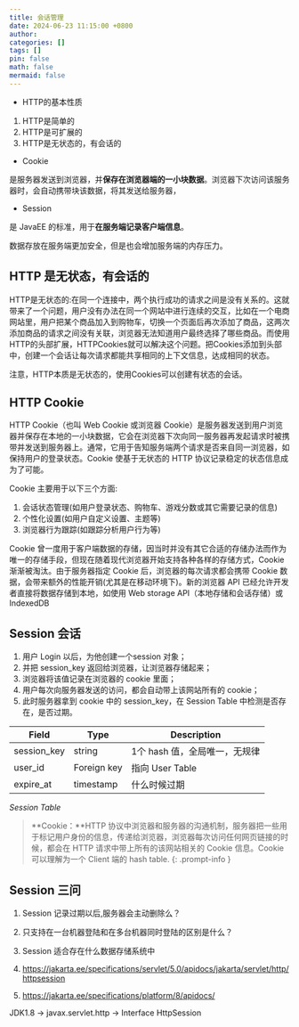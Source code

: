 ```yaml
---
title: 会话管理
date: 2024-06-23 11:15:00 +0800
author: 
categories: []
tags: []
pin: false
math: false
mermaid: false
---
```


* HTTP的基本性质

1. HTTP是简单的
2. HTTP是可扩展的
3. HTTP是无状态的，有会话的



* Cookie

是服务器发送到浏览器，并**保存在浏览器端的一小块数据**。浏览器下次访问该服务器时，会自动携带块该数据，将其发送给服务器，



* Session

是 JavaEE 的标准，用于**在服务端记录客户端信息**。

数据存放在服务端更加安全，但是也会增加服务端的内存压力。



## HTTP 是无状态，有会话的
HTTP是无状态的:在同一个连接中，两个执行成功的请求之间是没有关系的。这就带来了一个问题，用户没有办法在同一个网站中进行连续的交互，比如在一个电商网站里，用户把某个商品加入到购物车，切换一个页面后再次添加了商品，这两次添加商品的请求之间没有关联，浏览器无法知道用户最终选择了哪些商品。而使用HTTP的头部扩展，HTTPCookies就可以解决这个问题。把Cookies添加到头部中，创建一个会话让每次请求都能共享相同的上下文信息，达成相同的状态。

注意，HTTP本质是无状态的，使用Cookies可以创建有状态的会话。



## HTTP Cookie

HTTP Cookie（也叫 Web Cookie 或浏览器 Cookie）是服务器发送到用户浏览器并保存在本地的一小块数据，它会在浏览器下次向同一服务器再发起请求时被携带并发送到服务器上。通常，它用于告知服务端两个请求是否来自同一浏览器，如保持用户的登录状态。Cookie 使基于无状态的 HTTP 协议记录稳定的状态信息成为了可能。

Cookie 主要用于以下三个方面:

1. 会话状态管理(如用户登录状态、购物车、游戏分数或其它需要记录的信息)
2. 个性化设置(如用户自定义设置、主题等)
3. 浏览器行为跟踪(如跟踪分析用户行为等)

Cookie 曾一度用于客户端数据的存储，因当时并没有其它合适的存储办法而作为唯一的存储手段，但现在随着现代浏览器开始支持各种各样的存储方式，Cookie 渐渐被淘汰。由于服务器指定 Cookie 后，浏览器的每次请求都会携带 Cookie 数据，会带来额外的性能开销(尤其是在移动环境下)。新的浏览器 API 已经允许开发者直接将数据存储到本地，如使用 Web storage API（本地存储和会话存储）或 IndexedDB



## Session 会话

1. 用户 Login 以后，为他创建一个session 对象；
2. 并把 session_key 返回给浏览器，让浏览器存储起来；
3. 浏览器将该值记录在浏览器的 cookie 里面；
4. 用户每次向服务器发送的访问，都会自动带上该网站所有的 cookie；
5. 此时服务器拿到 cookie 中的 session_key，在 Session Table 中检测是否存在，是否过期。

| Field       | Type        | Description                   |
| ----------- | ----------- | ----------------------------- |
| session_key | string      | 1个 hash 值，全局唯一，无规律 |
| user_id     | Foreign key | 指向 User Table               |
| expire_at   | timestamp   | 什么时候过期                  |

_Session Table_

> **Cookie：**HTTP 协议中浏览器和服务器的沟通机制，服务器把一些用于标记用户身份的信息，传递给浏览器，浏览器每次访问任何网页链接的时候，都会在 HTTP 请求中带上所有的该网站相关的 Cookie 信息。Cookie 可以理解为一个 Client 端的 hash table.
{: .prompt-info }



## Session 三问

1. Session 记录过期以后,服务器会主动删除么？

2. 只支持在一台机器登陆和在多台机器同时登陆的区别是什么？
3. Session 适合存在什么数据存储系统中







1. <https://jakarta.ee/specifications/servlet/5.0/apidocs/jakarta/servlet/http/httpsession>

2. <https://jakarta.ee/specifications/platform/8/apidocs/>

JDK1.8 -> javax.servlet.http -> Interface HttpSession
